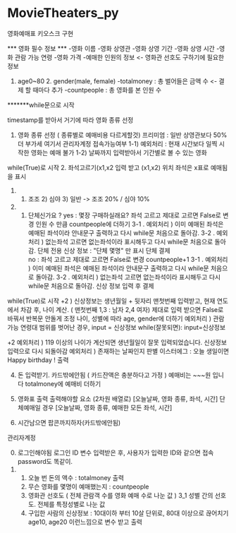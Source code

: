 # MovieTheaters_py
영화예매표 키오스크 구현

*** 영화 필수 정보 ***
-영화 이름
-영화 상영관
-영화 상영 기간
-영화 상영 시간
-영화 관람 가능 연령
-영화 가격
-예매한 인원의 정보 <- 영화관 선호도 구하기에 필요한 정보
  1. age0~80 2. gender(male, female)
-totalmoney : 총 벌어들은 금액 수 <- 결제 할 때마다 추가
-countpeople : 총 영화를 본 인원 수 


*******while문으로 시작

timestamp를 받아서 거기에 따라 영화 종류 선정


1. 영화 종류 선정 ( 종류별로 예매비용 다르게할것)
프리미엄 : 일반 상영관보다 50% 더 부가세
여기서 관리자계정 접속가능여부
1-1) 예외처리 : 현재 시간보다 일찍 시작한 영화는 예매 불가 
1-2) 날짜까지 입력받아서 기간별로 볼 수 있는 영화


while(True)로 시작
2. 좌석고르기(x1,x2 입력 받고 (x1,x2) 위치 좌석은 x표로 예매됨을 표시
  1. 1) 조조 2) 심야 3) 일반 -> 조조 20% / 심야 10%
  2. 1) 단체신가요 ?
	yes : 몇장 구매하실래요?
		좌석 고르고 제대로 고르면 False로 변경
		인원 수 만큼 countpeople에 더하기
	3-1 . 예외처리 ) 이미 예매된 좌석은 예매된 좌석이라 안내문구 출력하고 다시 while문 처음으로 돌아감.
	3-2 . 예외처리 ) 없는좌석 고르면 없는좌석이라 표시해두고 다시 while문 처음으로 돌아감.
			단체 전용 신상 정보 : "단체 몇명" 만 표시
			단체 결제	
	no : 좌석 고르고 제대로 고르면 False로 변경
		countpeople+1
	3-1 . 예외처리 ) 이미 예매된 좌석은 예매된 좌석이라 안내문구 출력하고 다시 while문 처음으로 돌아감.
	3-2 . 예외처리 ) 없는좌석 고르면 없는좌석이라 표시해두고 다시 while문 처음으로 돌아감.
		신상 정보 입력 후 결제

while(True)로 시작
 +2 ) 신상정보는 생년월일 + 뒷자리 맨첫번째 입력받고, 현재 연도에서 차감 후, 나이 계산. ( 맨첫번째 1,3 : 남자 2,4 여자)
제대로 입력 받으면 False로 바꿔서 반복문 안돌게 조정
나이, 성별에 따라 age, gender에 더하기
	예외처리 ) 관람 가능 연령대 범위를 벗어난 경우, 
	input = 신상정보
	while(잘못되면):
	input=신상정보


 +2 예외처리 ) 119 이상의 나이가 계산되면 
	생년월일이 잘못 입력되었습니다.
		신상정보 입력으로 다시 되돌아감
     예외처리 ) 존재하는 날짜인지 판별
이스터에그 : 오늘 생일이면  Happy birthday ! 출력

4. 돈 입력받기. 카드밖에안됨 ( 카드잔액은 충분하다고 가정 )
예매비는 ~~~원 입니다
totalmoney에 예매비 더하기

5. 영화표 출력
출력해야할 요소 (2차원 배열로)
[오늘날짜, 영화 종류, 좌석, 시간]
단체예매일 경우
[오늘날짜, 영화 종류, 예매한 모든 좌석, 시간]

6. 시간남으면 팝콘까지하자(카드밖에안됨)

관리자계정

0) 로그인해야됨
	로그인 ID 변수 입력받은 후, 사용자가 입력한 ID와 같으면 접속
	password도 똑같이.
1) 1. 오늘 번 돈의 액수 : totalmoney 출력
   2. 무슨 영화를 몇명이 예매했는지 : countpeople 
   3. 영화관 선호도 ( 전체 관람객 수를 영화 예매 수로 나눈 값 )
   3_1 성별 간의 선호도. 전체를 특정성별로 나눈 값
   4. 구입한 사람의 신상정보 : 10대이하 부터 10살 단위로, 80대 이상으로 끊어치기
	age10, age20 이런느낌으로 변수 받고 출력
   
